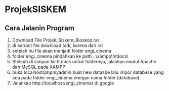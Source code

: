 # ProjekSISKEM

## Cara Jalanin Program
1. Download File Projek_Siskem_Bioskop.rar
2. di extract file download tadi, karena dari rar
3. setelah itu file akan menjadi folder engi_cinema
4. folder engi_cinema pindahkan ke path ..\xampp\htdocs\
5. Steleah di simpan ke htdocs untuk foldernya, jalankan modul Apache dan MySQL pada XAMPP
6. buka localhost/phpmyadmin buat new datasbe lalu impor database yang ada pada folder engi_cinema dnegan nama folder (database)
7. Jalankan http://localhost/engi_cinema/ di google
